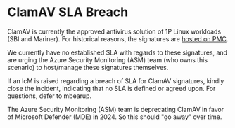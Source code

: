 # ClamAV SLA Breach
ClamAV is currently the approved antivirus solution of 1P Linux workloads (SBI and Mariner). For historical reasons, the signatures are [hosted on PMC](https://packages.microsoft.com/clamav/).

We currently have no established SLA with regards to these signatures, and are urging the Azure Security Monitoring (ASM) team (who owns this scenario) to host/manage these signatures themselves.

If an IcM is raised regarding a breach of SLA for ClamAV signatures, kindly close the incident, indicating that no SLA is defined or agreed upon. For questions, defer to mbearup.

The Azure Security Monitoring (ASM) team is deprecating ClamAV in favor of Microsoft Defender (MDE) in 2024. So this should "go away" over time.